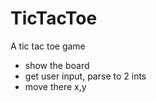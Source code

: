 # TicTacToe

A tic tac toe game
- show the board
- get user input, parse to 2 ints
- move there x,y
